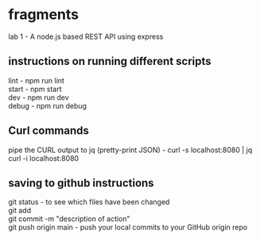 # fragments

lab 1 - A node.js based REST API using express

## instructions on running different scripts

lint - npm run lint  
start - npm start  
dev - npm run dev  
debug - npm run debug

## Curl commands

pipe the CURL output to jq (pretty-print JSON) - curl -s localhost:8080 | jq  
curl -i localhost:8080

## saving to github instructions

git status - to see which files have been changed  
git add <filenames>  
git commit -m "description of action"  
git push origin main - push your local commits to your GitHub origin repo
